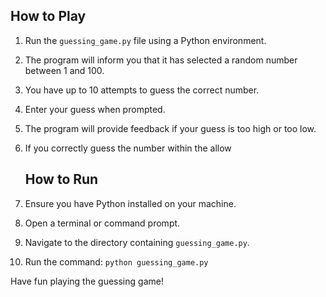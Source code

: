 ## How to Play

1. Run the `guessing_game.py` file using a Python environment.
2. The program will inform you that it has selected a random number between 1 and 100.
3. You have up to 10 attempts to guess the correct number.
4. Enter your guess when prompted.
5. The program will provide feedback if your guess is too high or too low.
6. If you correctly guess the number within the allow


   ## How to Run

1. Ensure you have Python installed on your machine.
2. Open a terminal or command prompt.
3. Navigate to the directory containing `guessing_game.py`.
4. Run the command: `python guessing_game.py`

Have fun playing the guessing game!
